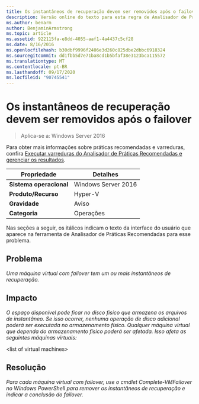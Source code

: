 ```yaml
---
title: Os instantâneos de recuperação devem ser removidos após o failover
description: Versão online do texto para esta regra de Analisador de Práticas Recomendadas.
ms.author: benarm
author: BenjaminArmstrong
ms.topic: article
ms.assetid: 922115fa-e8dd-4055-aaf1-4a4437c5cf28
ms.date: 8/16/2016
ms.openlocfilehash: b30dbf9996f2406e3d260c825dbe2dbbc6918324
ms.sourcegitcommit: dd1fbb5d7e71ba8cd1b5bfaf38e3123bca115572
ms.translationtype: MT
ms.contentlocale: pt-BR
ms.lasthandoff: 09/17/2020
ms.locfileid: "90745541"
---
```

# <a name="recovery-snapshots-should-be-removed-after-failover"></a>Os instantâneos de recuperação devem ser removidos após o failover

>Aplica-se a: Windows Server 2016

Para obter mais informações sobre práticas recomendadas e varreduras, confira [Executar varreduras do Analisador de Práticas Recomendadas e gerenciar os resultados](https://go.microsoft.com/fwlink/p/?LinkID=223177).

|Propriedade|Detalhes|
|-|-|
|**Sistema operacional**|Windows Server 2016|
|**Produto/Recurso**|Hyper-V|
|**Gravidade**|Aviso|
|**Categoria**|Operações|

Nas seções a seguir, os itálicos indicam o texto da interface do usuário que aparece na ferramenta de Analisador de Práticas Recomendadas para esse problema.

## <a name="issue"></a>**Problema**
*Uma máquina virtual com failover tem um ou mais instantâneos de recuperação.*

## <a name="impact"></a>**Impacto**
*O espaço disponível pode ficar no disco físico que armazena os arquivos de instantâneo. Se isso ocorrer, nenhuma operação de disco adicional poderá ser executada no armazenamento físico. Qualquer máquina virtual que dependa do armazenamento físico poderá ser afetada. Isso afeta as seguintes máquinas virtuais:*

\<list of virtual machines>

## <a name="resolution"></a>**Resolução**
*Para cada máquina virtual com failover, use o cmdlet Complete-VMFailover no Windows PowerShell para remover os instantâneos de recuperação e indicar a conclusão do failover.*



